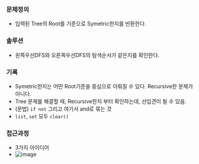 ### 문제정의
- 입력된 Tree의 Root를 기준으로 Symetric한지를 반환한다. 
### 솔루션
- 왼쪽우선DFS와 오른쪽우선DFS의 탐색순서가 같은지를 확인한다.
### 기록
- Symetric한지는 어떤 Root기준을 중심으로 이뤄질 수 있다. Recursive한 문제가 아니다. 
- Tree 문제를 해결할 때, Recursive한지 부터 확인하는데, 선입견이 될 수 있음.  
- (문법) `if not` 그리고 여기서 and로 묶는 것
- `list`, `set` 모두 `clear()`
### 접근과정
- 3가지 아이디어
- ![image](https://user-images.githubusercontent.com/16419202/224589216-8e7291b5-b244-4f9a-89b8-af3e829060e8.png)
